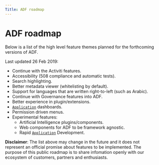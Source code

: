 ```yaml
---
Title: ADF roadmap
---
```


# ADF roadmap

Below is a list of the high level feature themes planned for the forthcoming versions of ADF.

Last updated 26 Feb 2019:

-   Continue with the Activiti features.
-   Accessibility (508 compliance and automatic tests).
-   Search highlighting.
-   Better metadata viewer (whitelisting by default).
-   Support for languages that are written right-to-left (such as Arabic).
-   Continue with Governance features into ADF.
-   Better experience in plugin/extensions.
-   [`Application`](../lib/testing/src/lib/core/structure/application.ts) dashboards.
-   Permission driven menus.
-   Experimental features:
    -   Artificial Intelligence plugins/components.
    -   Web components for ADF to be framework agnostic.
    -   Rapid [`Application`](../lib/testing/src/lib/core/structure/application.ts) Development.

**Disclaimer**: The list above may change in the future and it does not
represent an official promise about features to be implemented. The purpose of this public roadmap is to share infomation openly with our ecosystem of customers, partners and enthusiasts.
